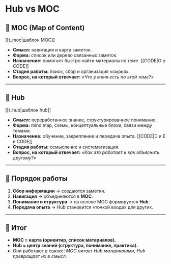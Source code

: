 # Hub vs MOC

## 🔹 MOC (Map of Content)

[[t_moc|шаблон MOC]]

- **Смысл:** навигация и карта заметок.
- **Форма:** список или дерево связанных заметок.
- **Назначение:** помогает быстро найти материалы по теме. [[CODE|O в  CODE]]
- **Стадия работы:** поиск, сбор и организация «сырья».
- **Вопрос, на который отвечает:** _«Что у меня есть по этой теме?»_

---

## 🔹 Hub

[[t_hub|шаблон hub]]

- **Смысл:** переработанное знание, структурированное понимание.
- **Форма:** mind map, схемы, концептуальные блоки, связи между темами.
- **Назначение:** обучение, закрепление и передача опыта. [[CODE|D и E в CODE]]
- **Стадия работы:** осмысление и систематизация.
- **Вопрос, на который отвечает:** _«Как это работает и как объяснить другому?»_

---

## 🔹 Порядок работы

1. **Сбор информации** → создаются заметки.
2. **Навигация** → объединяются в **MOC**.
3. **Понимание и структура** → на основе MOC формируется **Hub**.
4. **Передача опыта** → Hub становится «точкой входа» для других.

---

## 🔹 Итог

- **MOC = карта (ориентир, список материалов).**
- **Hub = центр знаний (структура, понимание, практика).**
- Они работают в связке: _MOC питает Hub материалами, Hub превращает их в смысл._